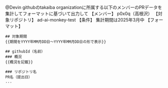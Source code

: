 @Devin 
githubのtakaiba organizationに所属する以下のメンバーのPRデータを集計してフォーマットに基づいて出力して
【メンバー】
p0x0q（高根沢）
【対象リポジトリ】
ad-ai-monkey-test
【条件】
集計期間は2025年3月中
【フォーマット】
```
## 対象期間
{{期間をYYYY年MM月DD日〜YYYY年MM月DD日の形で表示}}

## githubId（名前）
### 概況
{{概況を記載}}

### リポジトリ名
PR名（提出日）
...

